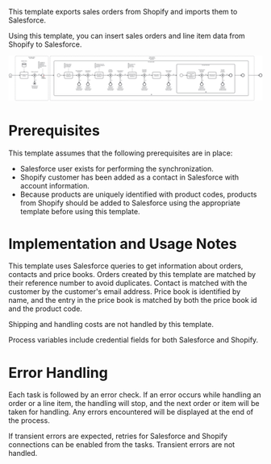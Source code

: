 This template exports sales orders from Shopify and imports them to Salesforce.

Using this template, you can insert sales orders and line item data from Shopify to Salesforce.

![Template](assets/Shopify_to_Salesforce_-_Orders.svg)

# Prerequisites

This template assumes that the following prerequisites are in place:

- Salesforce user exists for performing the synchronization.
- Shopify customer has been added as a contact in Salesforce with account information.
- Because products are uniquely identified with product codes, products from Shopify should be added to Salesforce using the appropriate template before using this template.

# Implementation and Usage Notes

This template uses Salesforce queries to get information about orders, contacts and price books. Orders created by this template are matched by their reference number to avoid duplicates. Contact is matched with the customer by the customer's email address. Price book is identified by name, and the entry in the price book is matched by both the price book id and the product code.

Shipping and handling costs are not handled by this template.

Process variables include credential fields for both Salesforce and Shopify.

# Error Handling

Each task is followed by an error check. If an error occurs while handling an order or a line item, the handling will stop, and the next order or item will be taken for handling. Any errors encountered will be displayed at the end of the process.

If transient errors are expected, retries for Salesforce and Shopify connections can be enabled from the tasks. Transient errors are not handled.